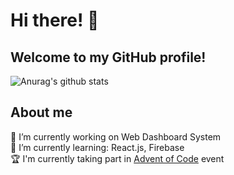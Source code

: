 # Hi there! 👋
## Welcome to my GitHub profile!

![Anurag's github stats](https://github-readme-stats.vercel.app/api?username=thesylwio&hide=stars,contribs&count_private=true&show_icons=true&theme=graywhite)

## About me
🔭 I’m currently working on Web Dashboard System\
🌱 I’m currently learning: React.js, Firebase\
🏆 I'm currently taking part in [Advent of Code](https://adventofcode.com/) event
